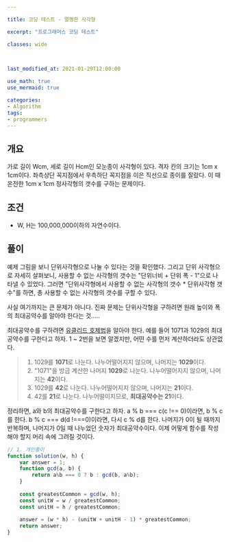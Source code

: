 ```yaml
---

title: 코딩 테스트 - 멀쩡한 사각형

excerpt: "프로그래머스 코딩 테스트"

classes: wide

  

last_modified_at: 2021-01-29T12:00:00

use_math: true
use_mermaid: true

categories:
- Algorithm
tags:
- programmers
---
```

## 개요
가로 길이 Wcm, 세로 길이 Hcm인 모눈종이 사각형이 있다. 격자 칸의 크기는 1cm x 1cm이다. 좌측상단 꼭지점에서 우측하단 꼭지점을 이은 직선으로 종이를 잘랐다. 이 때 온전한 1cm x 1cm 정사각형의 갯수를 구하는 문제이다.

## 조건
* W, H는 100,000,000이하의 자연수이다.

## 풀이
예제 그림을 보니 단위사각형으로 나눌 수 있다는 것을 확인했다. 그리고 단위 사각형으로 자세히 살펴보니, 사용할 수 없는 사각형의 갯수는 "단위너비 + 단위 폭 - 1"으로 나타낼 수 있었다. 그러면 "단위사각형에서 사용할 수 없는 사각형의 갯수 * 단위사각형 갯수"를 하면, 총 사용할 수 없는 사각형의 갯수를 구할 수 있다.

사실 여기까지는 큰 문제가 아니다. 진짜 문제는 단위사각형을 구하려면 원래 높이와 폭의 최대공약수를 알아야 한다는 것.....

최대공약수를 구하려면 [유클리드 호제법](https://ko.wikipedia.org/wiki/%EC%9C%A0%ED%81%B4%EB%A6%AC%EB%93%9C_%ED%98%B8%EC%A0%9C%EB%B2%95)을 알아야 한다. 예를 들어 1071과 1029의 최대공약수를 구한다고 하자. 1 ~ 2번을 보면 알겠지만, 어떤 수를 먼저 계산하더라도 상관없다. 

> 1. 1029를 **1071**로 나눈다. 나누어떨어지지 않으며, 나머지는 **1029**이다.
> 2. "1071"을 방금 계산한 나머지 **1029**로 나눈다. 나누어떨어지지 않으며, 나머지는 **42**이다.
> 3. 1029를 **42**로 나눈다. 나누어떨어지지 않으며, 나머지는 **21**이다. 
> 4. 42를 **21**로 나눈다. 나누어떨이지므로, **최대공약수는 21**이다.

정리하면, a와 b의 최대공약수를 구한다고 하자. a % b === c(c !== 0)이라면, b % c를 한다. b % c === d(d !===0)이라면, 다시 c % d를 한다. 나머지가 0이 될 때까지 반복하며, 나머지가 0일 때 나누었던 숫자가 최대공약수이다. 이제 어떻게 함수를 작성해야 할지 머리 속에 그려질 것이다.


```js
// 1. 개인풀이
function solution(w, h) {
    var answer = 1;
    function gcd(a, b) {
        return a%b === 0 ? b : gcd(b, a%b);
    }
    
    const greatestCommon = gcd(w, h);
    const unitW = w / greatestCommon;
    const unitH = h / greatestCommon;
    
    answer = (w * h) - (unitW + unitH - 1) * greatestCommon;
    return answer;
}
````